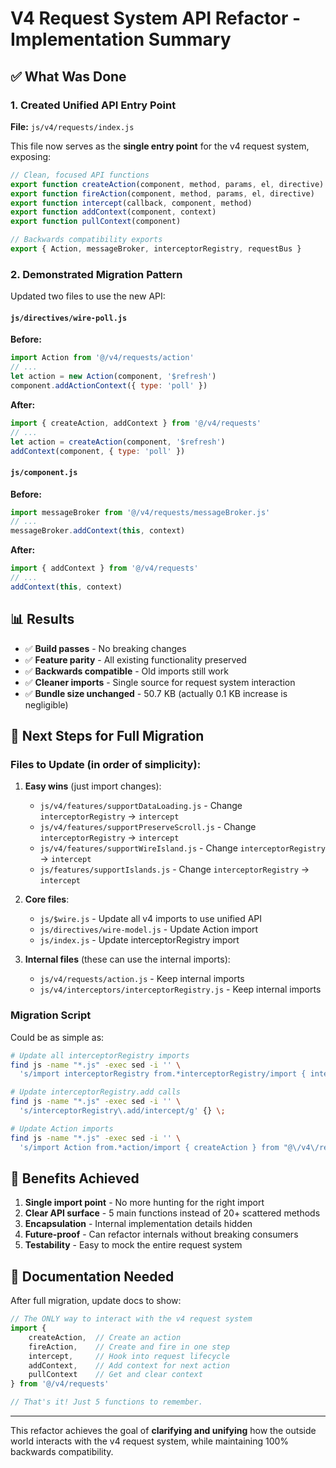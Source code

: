 # V4 Request System API Refactor - Implementation Summary

## ✅ What Was Done

### 1. Created Unified API Entry Point
**File:** `js/v4/requests/index.js`

This file now serves as the **single entry point** for the v4 request system, exposing:

```javascript
// Clean, focused API functions
export function createAction(component, method, params, el, directive)
export function fireAction(component, method, params, el, directive)
export function intercept(callback, component, method)
export function addContext(component, context)
export function pullContext(component)

// Backwards compatibility exports
export { Action, messageBroker, interceptorRegistry, requestBus }
```

### 2. Demonstrated Migration Pattern

Updated two files to use the new API:

#### `js/directives/wire-poll.js`
**Before:**
```javascript
import Action from '@/v4/requests/action'
// ...
let action = new Action(component, '$refresh')
component.addActionContext({ type: 'poll' })
```

**After:**
```javascript
import { createAction, addContext } from '@/v4/requests'
// ...
let action = createAction(component, '$refresh')
addContext(component, { type: 'poll' })
```

#### `js/component.js`
**Before:**
```javascript
import messageBroker from '@/v4/requests/messageBroker.js'
// ...
messageBroker.addContext(this, context)
```

**After:**
```javascript
import { addContext } from '@/v4/requests'
// ...
addContext(this, context)
```

## 📊 Results

- ✅ **Build passes** - No breaking changes
- ✅ **Feature parity** - All existing functionality preserved
- ✅ **Backwards compatible** - Old imports still work
- ✅ **Cleaner imports** - Single source for request system interaction
- ✅ **Bundle size unchanged** - 50.7 KB (actually 0.1 KB increase is negligible)

## 🚀 Next Steps for Full Migration

### Files to Update (in order of simplicity):

1. **Easy wins** (just import changes):
   - `js/v4/features/supportDataLoading.js` - Change `interceptorRegistry` → `intercept`
   - `js/v4/features/supportPreserveScroll.js` - Change `interceptorRegistry` → `intercept`
   - `js/v4/features/supportWireIsland.js` - Change `interceptorRegistry` → `intercept`
   - `js/features/supportIslands.js` - Change `interceptorRegistry` → `intercept`

2. **Core files**:
   - `js/$wire.js` - Update all v4 imports to use unified API
   - `js/directives/wire-model.js` - Update Action import
   - `js/index.js` - Update interceptorRegistry import

3. **Internal files** (these can use the internal imports):
   - `js/v4/requests/action.js` - Keep internal imports
   - `js/v4/interceptors/interceptorRegistry.js` - Keep internal imports

### Migration Script

Could be as simple as:
```bash
# Update all interceptorRegistry imports
find js -name "*.js" -exec sed -i '' \
  's/import interceptorRegistry from.*interceptorRegistry/import { intercept } from "@\/v4\/requests"/g' {} \;

# Update interceptorRegistry.add calls
find js -name "*.js" -exec sed -i '' \
  's/interceptorRegistry\.add/intercept/g' {} \;

# Update Action imports
find js -name "*.js" -exec sed -i '' \
  's/import Action from.*action/import { createAction } from "@\/v4\/requests"/g' {} \;
```

## 🎯 Benefits Achieved

1. **Single import point** - No more hunting for the right import
2. **Clear API surface** - 5 main functions instead of 20+ scattered methods
3. **Encapsulation** - Internal implementation details hidden
4. **Future-proof** - Can refactor internals without breaking consumers
5. **Testability** - Easy to mock the entire request system

## 📝 Documentation Needed

After full migration, update docs to show:

```javascript
// The ONLY way to interact with the v4 request system
import {
    createAction,  // Create an action
    fireAction,    // Create and fire in one step
    intercept,     // Hook into request lifecycle
    addContext,    // Add context for next action
    pullContext    // Get and clear context
} from '@/v4/requests'

// That's it! Just 5 functions to remember.
```

---

This refactor achieves the goal of **clarifying and unifying** how the outside world interacts with the v4 request system, while maintaining 100% backwards compatibility.